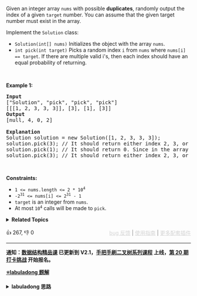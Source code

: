 <p>Given an integer array <code>nums</code> with possible <strong>duplicates</strong>, randomly output the index of a given <code>target</code> number. You can assume that the given target number must exist in the array.</p>

<p>Implement the <code>Solution</code> class:</p>

<ul> 
 <li><code>Solution(int[] nums)</code> Initializes the object with the array <code>nums</code>.</li> 
 <li><code>int pick(int target)</code> Picks a random index <code>i</code> from <code>nums</code> where <code>nums[i] == target</code>. If there are multiple valid i's, then each index should have an equal probability of returning.</li> 
</ul>

<p>&nbsp;</p> 
<p><strong class="example">Example 1:</strong></p>

<pre>
<strong>Input</strong>
["Solution", "pick", "pick", "pick"]
[[[1, 2, 3, 3, 3]], [3], [1], [3]]
<strong>Output</strong>
[null, 4, 0, 2]

<strong>Explanation</strong>
Solution solution = new Solution([1, 2, 3, 3, 3]);
solution.pick(3); // It should return either index 2, 3, or 4 randomly. Each index should have equal probability of returning.
solution.pick(1); // It should return 0. Since in the array only nums[0] is equal to 1.
solution.pick(3); // It should return either index 2, 3, or 4 randomly. Each index should have equal probability of returning.
</pre>

<p>&nbsp;</p> 
<p><strong>Constraints:</strong></p>

<ul> 
 <li><code>1 &lt;= nums.length &lt;= 2 * 10<sup>4</sup></code></li> 
 <li><code>-2<sup>31</sup> &lt;= nums[i] &lt;= 2<sup>31</sup> - 1</code></li> 
 <li><code>target</code> is an integer from <code>nums</code>.</li> 
 <li>At most <code>10<sup>4</sup></code> calls will be made to <code>pick</code>.</li> 
</ul>

<details><summary><strong>Related Topics</strong></summary>水塘抽样 | 哈希表 | 数学 | 随机化</details><br>

<div>👍 267, 👎 0<span style='float: right;'><span style='color: gray;'><a href='https://github.com/labuladong/fucking-algorithm/discussions/939' target='_blank' style='color: lightgray;text-decoration: underline;'>bug 反馈</a> | <a href='https://labuladong.gitee.io/article/fname.html?fname=jb插件简介' target='_blank' style='color: lightgray;text-decoration: underline;'>使用指南</a> | <a href='https://labuladong.github.io/algo/images/others/%E5%85%A8%E5%AE%B6%E6%A1%B6.jpg' target='_blank' style='color: lightgray;text-decoration: underline;'>更多配套插件</a></span></span></div>

<div id="labuladong"><hr>

**通知：[数据结构精品课](https://aep.h5.xeknow.com/s/1XJHEO) 已更新到 V2.1，[手把手刷二叉树系列课程](https://aep.xet.tech/s/3YGcq3) 上线，[第 20 期打卡挑战](https://opedk.xet.tech/s/1cEM6U) 开始报名。**



<p><strong><a href="https://labuladong.gitee.io/article/slug.html?slug=random-pick-index" target="_blank">⭐️labuladong 题解</a></strong></p>
<details><summary><strong>labuladong 思路</strong></summary>

## 基本思路

这题按理说可以使用 HashMap 来做，存储元素到索引列表的映射，然后随机从列表中取出一个元素，但是似乎这题对空间复杂度的要求较高，这个简单直接的方式会超过内存限制。

所以我们只好用时间换空间，每次 `pick` 都遍历一遍 `nums` 数组，用水塘抽样算法从中随机选出一个索引。

水塘抽样算法就是解决如何在长度未知的序列（数据流）中**随机**选择一个元素的数学技巧，类似 [382. 链表随机节点](/problems/linked-list-random-node)。

结论：当你遇到第 `i` 个元素时，应该有 `1/i` 的概率选择该元素，`1 - 1/i` 的概率保持原有的选择。数学证明请看详细题解。

**详细题解：[谈谈游戏中的随机算法](https://labuladong.github.io/article/fname.html?fname=随机算法)**

**标签：[数学](https://mp.weixin.qq.com/mp/appmsgalbum?__biz=MzAxODQxMDM0Mw==&action=getalbum&album_id=2122023604245659649)，水塘抽样算法，[随机算法](https://mp.weixin.qq.com/mp/appmsgalbum?__biz=MzAxODQxMDM0Mw==&action=getalbum&album_id=2122023604245659649)**

## 解法代码

提示：🟢 标记的是我写的解法代码，🤖 标记的是 chatGPT 翻译的多语言解法代码。如有错误，可以 [点这里](https://github.com/labuladong/fucking-algorithm/issues/1113) 反馈和修正。

<div class="tab-panel"><div class="tab-nav">
<button data-tab-item="cpp" class="tab-nav-button btn " data-tab-group="default" onclick="switchTab(this)">cpp🤖</button>

<button data-tab-item="python" class="tab-nav-button btn " data-tab-group="default" onclick="switchTab(this)">python🤖</button>

<button data-tab-item="java" class="tab-nav-button btn active" data-tab-group="default" onclick="switchTab(this)">java🟢</button>

<button data-tab-item="go" class="tab-nav-button btn " data-tab-group="default" onclick="switchTab(this)">go🤖</button>

<button data-tab-item="javascript" class="tab-nav-button btn " data-tab-group="default" onclick="switchTab(this)">javascript🤖</button>
</div><div class="tab-content">
<div data-tab-item="cpp" class="tab-item " data-tab-group="default"><div class="highlight">

```cpp
// 注意：cpp 代码由 chatGPT🤖 根据我的 java 代码翻译，旨在帮助不同背景的读者理解算法逻辑。
// 本代码已经通过力扣的测试用例，应该可直接成功提交。

class Solution {
private:
    vector<int> nums;
public:
    Solution(vector<int>& nums) {
        this->nums = nums;
    }
    
    int pick(int target) {
        int count = 0, res = -1;
        for (int i = 0; i < nums.size(); i++) {
            if (nums[i] != target) {
                continue;
            }
            count++;
            if (rand() % count == 0) {
                res = i;
            }
        }
        return res;
    }
};
```

</div></div>

<div data-tab-item="python" class="tab-item " data-tab-group="default"><div class="highlight">

```python
# 注意：python 代码由 chatGPT🤖 根据我的 java 代码翻译，旨在帮助不同背景的读者理解算法逻辑。
# 本代码已经通过力扣的测试用例，应该可直接成功提交。

import random

class Solution:
    def __init__(self, nums: List[int]):
        self.nums = nums
        self.rand = random.Random()

    def pick(self, target: int) -> int:
        count, res = 0, -1
        for i in range(len(self.nums)):
            if self.nums[i] != target:
                continue
            count += 1
            if self.rand.randint(1, count) == 1:
                res = i
        return res
```

</div></div>

<div data-tab-item="java" class="tab-item active" data-tab-group="default"><div class="highlight">

```java
class Solution {
    int[] nums;
    Random rand;

    public Solution(int[] nums) {
        this.nums = nums;
        this.rand = new Random();
    }

    public int pick(int target) {
        int count = 0, res = -1;
        for (int i = 0; i < nums.length; i++) {
            if (nums[i] != target) {
                continue;
            }
            count++;
            if (rand.nextInt(count) == 0) {
                res = i;
            }
        }

        return res;
    }
}
```

</div></div>

<div data-tab-item="go" class="tab-item " data-tab-group="default"><div class="highlight">

```go
// 注意：go 代码由 chatGPT🤖 根据我的 java 代码翻译，旨在帮助不同背景的读者理解算法逻辑。
// 本代码还未经过力扣测试，仅供参考，如有疑惑，可以参照我写的 java 代码对比查看。

// Constructor function that receives a nums array and returns a solution struct
func Constructor(nums []int) Solution {
    randSource := rand.NewSource(time.Now().UnixNano())
    randGen := rand.New(randSource)
    return Solution{nums, randGen}
}

// Pick function receives a target value and returns the index of the element in the nums array
func Pick(s *Solution, target int) int {
    count := 0
    res := -1
    for i := 0; i < len(s.nums); i++ {
        if s.nums[i] != target {
            continue
        }
        count++
        if s.rand.Intn(count) == 0 {
            res = i
        }
    }
    return res
}
```

</div></div>

<div data-tab-item="javascript" class="tab-item " data-tab-group="default"><div class="highlight">

```javascript
// 注意：javascript 代码由 chatGPT🤖 根据我的 java 代码翻译，旨在帮助不同背景的读者理解算法逻辑。
// 本代码还未经过力扣测试，仅供参考，如有疑惑，可以参照我写的 java 代码对比查看。

/**
 * @param {number[]} nums
 */
var Solution = function(nums) {
    this.nums = nums;
    this.rand = new Random();
};

/**
 * @param {number} target
 * @return {number}
 */
Solution.prototype.pick = function(target) {
    let count = 0;
    let res = -1;
    for (let i = 0; i < this.nums.length; i++) {
        if (this.nums[i] !== target) {
            continue;
        }
        count++;
        if (this.rand.nextInt(count) === 0) {
            res = i;
        }
    }
    return res;
};
```

</div></div>
</div></div>

**类似题目**：
  - [382. 链表随机节点 🟠](/problems/linked-list-random-node)
  - [384. 打乱数组 🟠](/problems/shuffle-an-array)

</details>
</div>



